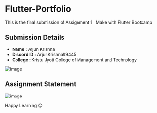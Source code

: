 # Flutter-Portfolio

This is the final submission of Assignment 1 | Make with Flutter Bootcamp

## Submission Details

- **Name :** Arjun Krishna
- **Discord ID :** ArjunKrishna#9445
- **College :** Kristu Jyoti College of Management and Technology

![image](https://user-images.githubusercontent.com/44474792/121345261-42c28180-c942-11eb-952d-31ae84ce761c.png)


## Assignment Statement
![image](https://user-images.githubusercontent.com/44474792/121345898-0ba0a000-c943-11eb-96b9-8c9eec34d607.png)

Happy Learning 😊
